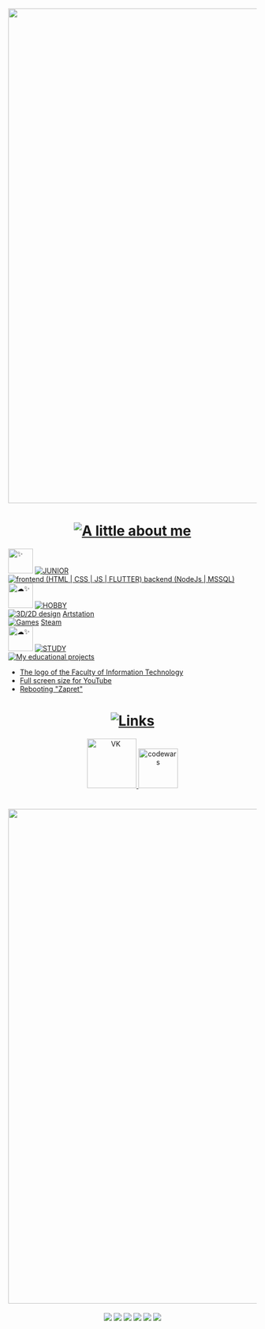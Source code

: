 <html lang="en">
  <head>
    <meta charset="UTF-8">
    <meta name="viewport" content="width=device-width, initial-scale=1.0">
</head>
  
<body>
  <h1 align="center"><div align="center"><img width="1000" haight = "400" src = "https://github.com/user-attachments/assets/b8398068-21d3-4b6d-99ee-c35e4abb72fa">
  </div></a>
  </h1>

  <div>
    <h1 align ="center"><a href="https://git.io/typing-svg"><img src="https://readme-typing-svg.demolab.com?font=Fira+Code&duration=1500&pause=1000&color=FCD049&center=true&vCenter=true&repeat=false&width=600&lines=A+little+about+me" alt="A little about me" /></a>
    </h1>
    <div align="left">
      <img height="50px" decoding="async" loading="lazy" src="https://cdn-0.emojis.wiki/emoji-pics-lf/telegram/sparkles-telegram.gif" alt="✨">
        <a href="https://git.io/typing-svg"><img src="https://readme-typing-svg.demolab.com?font=Fira+Code&duration=1500&color=FCD049&size=30&vCenter=true&multiline=true&repeat=false&width=600&height=60&lines=JUNIOR" alt=" JUNIOR " />
          <br>
        </a>
        <a href="https://git.io/typing-svg"><img src="https://readme-typing-svg.demolab.com?font=Fira+Code&duration=1500&color=DBD1C7&vCenter=true&multiline=true&repeat=false&width=600&height=70&lines=frontend+(HTML+%7C+CSS+%7C+JS+%7C+FLUTTER);backend+(NodeJs+%7C+MSSQL)" alt=" frontend (HTML | CSS | JS | FLUTTER) backend (NodeJs | MSSQL) " />
        </a>
    </div>
    <div align="left">
      <img height="50px" decoding="async" loading="lazy" src="https://cdn-0.emojis.wiki/emoji-pics-lf/telegram/sparkles-telegram.gif" alt="☁✨"> <a href="https://git.io/typing-svg"><img src="https://readme-typing-svg.demolab.com?font=Fira+Code&size=30&duration=1500&color=FCD049&vCenter=true&multiline=true&repeat=false&width=600&height=60&lines=HOBBY" alt=" HOBBY "/></a>
      <br>
      <a href="https://git.io/typing-svg"><img src="https://readme-typing-svg.demolab.com?font=Fira+Code&duration=1500&color=DBD1C7&vCenter=true&repeat=false&width=150&height=20&lines=3D%2F2D+design" alt=" 3D/2D design " /></a>
      <a color = "#FCD049" href ="https://www.artstation.com/lesssya4"> Artstation </a>
      <br>
      <a href="https://git.io/typing-svg"><img src="https://readme-typing-svg.demolab.com?font=Fira+Code&duration=1500&color=DBD1C7&vCenter=true&repeat=false&width=150&height=20&lines=Games" alt=" Games " /></a>
      <a color = "#FCD049" href ="https://steamcommunity.com/profiles/76561198844137875/"> Steam </a>
    </div>
    <div align="left">
      <img height="50px" decoding="async" loading="lazy" src="https://cdn-0.emojis.wiki/emoji-pics-lf/telegram/sparkles-telegram.gif" alt="☁✨"> 
      <a href="https://git.io/typing-svg"><img src="https://readme-typing-svg.demolab.com?font=Fira+Code&duration=1500&color=FCD049&size=30&vCenter=true&multiline=true&repeat=false&width=600&height=60&lines=STUDY" alt=" STUDY " />
        <br>
        </a>
      <a href="https://git.io/typing-svg"><img src="https://readme-typing-svg.demolab.com?font=Fira+Code&duration=1500&color=DBD1C7&vCenter=true&repeat=false&width=280&height=20&lines=My+educational+projects" alt=" My educational projects " /></a><br>
      <ul>
        <li><a color = "#FCD049" href="https://github.com/Lesyalys/NVGU-LOGO"> The logo of the Faculty of Information Technology </a></li>
        <li><a color = "#FCD049" href="https://github.com/Lesyalys/YouTubeFullScreen/tree/main"> Full screen size for YouTube </a></li>
        <li><a color = "#FCD049" href="https://github.com/Lesyalys/RefreshZapret"> Rebooting "Zapret" </a></li>
      </ul>
      <div align = "center">
      <h1 align ="center"><a href="https://git.io/typing-svg"><img src="https://readme-typing-svg.demolab.com?font=Fira+Code&duration=1500&pause=1000&color=FCD049&center=true&vCenter=true&repeat=false&width=600&lines=Links" alt="Links" /></a>
    </h1>
      <a href="https://vk.com/icrybabyi" target="_blank">
    <img height="100" src="https://github.com/user-attachments/assets/9f6e9386-fa8e-4cc6-8336-81bffc6e93b2" alt = "VK">
      </a>
        <a href="https://www.codewars.com/users/Lesssya" target="_blank">
    <img height="80" src="https://github.com/user-attachments/assets/311443ce-3a85-447f-a9f5-fc44a88250dc" alt = "codewars">
      </a>
      </div>
    </div>
  </div>
  <h1 align="center"><div align="center"><img width="1000" haight = "400" src = "https://github.com/user-attachments/assets/b8398068-21d3-4b6d-99ee-c35e4abb72fa">
    </div></a>
    </h1>
  
  <div align="center">
    <img src = "https://github.com/user-attachments/assets/bd7b0e82-198c-4ab6-b7ca-800fd7169fb9">
    <img src="http://github-profile-summary-cards.vercel.app/api/cards/profile-details?username=Lesyalys&theme=tokyonight">
    <img src="http://github-profile-summary-cards.vercel.app/api/cards/repos-per-language?username=Lesyalys&theme=tokyonight">
    <img src="http://github-profile-summary-cards.vercel.app/api/cards/most-commit-language?username=Lesyalys&theme=tokyonight">
    <img src="http://github-profile-summary-cards.vercel.app/api/cards/stats?username=Lesyalys&theme=tokyonight">
    <img src="http://github-profile-summary-cards.vercel.app/api/cards/productive-time?username=Lesyalys&theme=tokyonight&utcOffset=8">
  </div>
<br>
</body>


</html>
